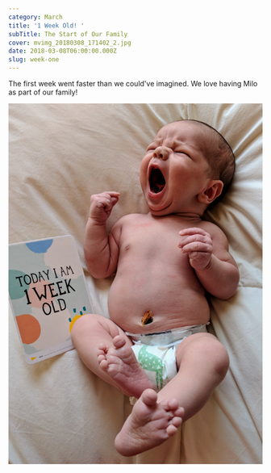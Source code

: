 ```yaml
---
category: March
title: '1 Week Old! '
subTitle: The Start of Our Family
cover: mvimg_20180308_171402_2.jpg
date: 2018-03-08T06:00:00.000Z
slug: week-one
---
```

The first week went faster than we could've imagined. We love having Milo as part of our family!

![milo](./mvimg_20180308_171402_2.jpg)
